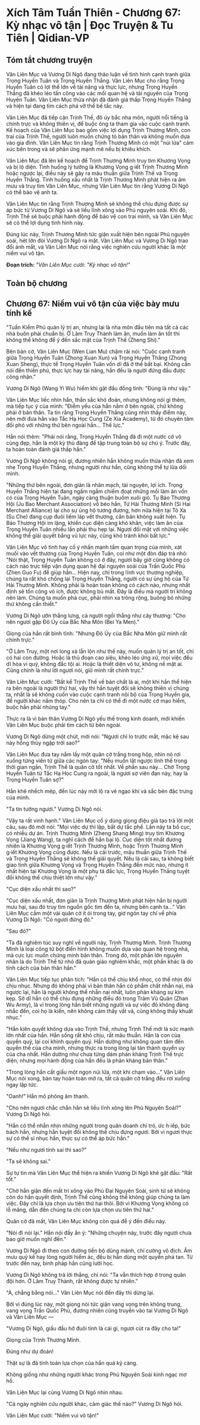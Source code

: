 # Xích Tâm Tuần Thiên - Chương 67: Kỳ nhạc vô tận | Đọc Truyện & Tu Tiên | Qidian-VP



## Tóm tắt chương truyện

Văn Liên Mục và Vương Di Ngô đang thảo luận về tình hình cạnh tranh giữa Trọng Huyền Tuân và Trọng Huyền Thắng. Văn Liên Mục cho rằng Trọng Huyền Tuân có lợi thế lớn về tài năng và thực lực, nhưng Trọng Huyền Thắng đã khéo léo tấn công vào các mối quan hệ và tài nguyên của Trọng Huyền Tuân. Văn Liên Mục thừa nhận đã đánh giá thấp Trọng Huyền Thắng và hiện tại đang tìm cách phá vỡ thế bế tắc này.

Văn Liên Mục đã tiếp cận Trịnh Thế, đô úy bắc nha môn, người nổi tiếng là chính trực và không thiên vị, để buộc ông ta tham gia vào cuộc cạnh tranh. Kế hoạch của Văn Liên Mục bao gồm việc lợi dụng Trịnh Thương Minh, con trai của Trịnh Thế, người luôn muốn chứng tỏ bản thân và không muốn dựa vào gia đình. Văn Liên Mục tin rằng Trịnh Thương Minh có một "núi lửa" cảm xúc bên trong và sẽ phản ứng mạnh mẽ nếu bị khiêu khích.

Văn Liên Mục đã lên kế hoạch để Trịnh Thương Minh truy tìm Khương Vọng và bị lộ diện. Tình huống lý tưởng là Khương Vọng g·iết Trịnh Thương Minh hoặc ngược lại, điều này sẽ gây ra mâu thuẫn giữa Trịnh Thế và Trọng Huyền Thắng. Tình huống xấu nhất là Trịnh Thương Minh phát hiện ra âm mưu và truy tìm Văn Liên Mục, nhưng Văn Liên Mục tin rằng Vương Di Ngô có thể bảo vệ anh ta.

Văn Liên Mục tin rằng Trịnh Thương Minh sẽ không thể chịu đựng được sự áp bức từ Vương Di Ngô và sẽ liều lĩnh xông vào Phủ nguyên soái. Khi đó, Trịnh Thế sẽ buộc phải hành động để bảo vệ con trai mình, và Văn Liên Mục sẽ có thể lợi dụng tình hình này.

Đúng lúc này, Trịnh Thương Minh tức giận xuất hiện bên ngoài Phủ nguyên soái, hét lớn đòi Vương Di Ngô ra mặt. Văn Liên Mục và Vương Di Ngô trao đổi ánh mắt, và Văn Liên Mục nói rằng việc nghiên cứu người khác là một niềm vui vô tận.

**Đoạn trích:**
*"Văn Liên Mục cười: "Kỳ nhạc vô tận!"*


## Toàn bộ chương

## Chương 67: Niềm vui vô tận của việc bày mưu tính kế

"Tuần Kiểm Phủ quản lý trị an, nhưng lại là nha môn đầu tiên mà tất cả các nhà buôn phải chuẩn bị. Ở Lâm Truy Thành làm ăn, muốn làm ăn tốt thì không thể không để ý đến sắc mặt của Trịnh Thế (Zheng Shi)."

Bên bàn cờ, Văn Liên Mục (Wen Lian Mu) chậm rãi nói: "Cuộc cạnh tranh giữa Trọng Huyền Tuân (Zhong Xuan Xun) và Trọng Huyền Thắng (Zhong Xuan Sheng), thực tế Trọng Huyền Tuân vốn dĩ đã ở thế bất bại. Không cần nói đến thiên phú, thực lực hay tài năng, hắn đều là người đứng đầu được công nhận."

Vương Di Ngô (Wang Yi Wu) hiếm khi gật đầu đồng tình: "Đúng là như vậy."

Văn Liên Mục liếc nhìn hắn, thần sắc khó đoán, nhưng không nói gì thêm, mà tiếp tục ý của mình: "Điểm yếu của hắn nằm ở bên ngoài, chứ không phải ở bản thân. Ta tin rằng Trọng Huyền Thắng cũng nhìn thấy điểm này, nên mới đưa hắn vào Tắc Hạ Học Cung (Ze Xia Academy), từ đó chuyên tâm đối phó với những thứ bên ngoài hắn... Thế lực."

Hắn nói thêm: "Phải nói rằng, Trọng Huyền Thắng đã đi một nước cờ vô cùng đẹp, hắn là một kỳ thủ đáng để tập trung toàn bộ sự chú ý. Trước đây, ta hoàn toàn đánh giá thấp hắn."

Vương Di Ngô không nói gì, đương nhiên hắn không muốn thừa nhận đã xem nhẹ Trọng Huyền Thắng, nhưng người như hắn, cũng không thể tự lừa dối mình.

"Những thứ bên ngoài, đơn giản là nhân mạch, tài nguyên, lợi ích. Trọng Huyền Thắng hiện tại đang ngấm ngầm chiếm đoạt những mối làm ăn vốn có của Trọng Huyền Tuân, ngày càng thuận buồm xuôi gió. Tụ Bảo Thương Hội (Ju Bao Merchant Association) vỗ béo hắn, Tứ Hải Thương Minh (Si Hai Merchant Alliance) lại cho sự ủng hộ tương đương, hơn nữa hiện tại Tô Xa (Su Che) đang cụp đuôi liếm láp vết thương, căn bản không xuất hiện. Tụ Bảo Thương Hội im lặng, khiến cục diện càng khó khăn, việc làm ăn của Trọng Huyền Tuân nhiều lần phải thu hẹp lại. Ngươi đối mặt với những việc không thể giải quyết bằng vũ lực này, cũng khó tránh khỏi bất lực."

Văn Liên Mục vô tình hay cố ý nhấn mạnh tầm quan trọng của mình, xát muối vào vết thương của Trọng Huyền Tuân, coi như một đòn đáp trả nhỏ: "Nói thật, Trọng Huyền Tuân không có ở đây, ngươi bây giờ cũng không có cách nào trực tiếp vận dụng quan hệ đại nguyên soái của Trấn Quốc Phủ (Zhen Guo Fu) để giúp hắn... Hiện nay, chỉ trong lĩnh vực thương nghiệp, chúng ta rất khó chống lại Trọng Huyền Thắng, người có sự ủng hộ của Tứ Hải Thương Minh. Không phải là hoàn toàn không có cách nào, nhưng nhất định sẽ tốn công vô ích, được không bù mất. Đây là điều mà người trí không nên làm. Chúng ta muốn phá cục, phải nhìn xa trông rộng, buông bỏ những thứ không cần thiết."

Vương Di Ngô ưỡn thẳng lưng, cả người ngồi thẳng như cây thương: "Cho nên ngươi gặp Đô Úy của Bắc Nha Môn (Bei Ya Men)."

Giọng của hắn rất bình tĩnh: "Nhưng Đô Úy của Bắc Nha Môn giữ mình rất chính trực."

"Ở Lâm Truy, một nơi long xà lẫn lộn như thế này, muốn quản lý trị an tốt, chỉ có hai con đường. Hoặc là thủ đoạn cao siêu, khéo léo ứng xử, mọi việc đều dĩ hòa vi quý, không đắc tội ai. Hoặc là thiết diện vô tư, không nể mặt ai. Cũng chính là như lời ngươi nói, giữ mình rất chính trực."

Văn Liên Mục cười: "Bất kể Trịnh Thế về bản chất là ai, một khi hắn thể hiện ra bên ngoài là người thứ hai, vậy thì hắn tuyệt đối sẽ không thiên vị chúng ta, nhất là sẽ không cuốn vào cuộc cạnh tranh nội bộ của Trọng Huyền gia, để người khác nắm thóp. Cho nên ta chỉ có thể đi một nước cờ mạo hiểm, buộc hắn phải nhúng tay."

Thực ra là vì bản thân Vương Di Ngô yếu thế trong kinh doanh, mới khiến Văn Liên Mục buộc phải tìm cách từ bên ngoài.

Vương Di Ngô dừng một chút, mới nói: "Ngươi chỉ lo trước mắt, mặc kệ sau này hồng thủy ngập trời sao?"

Văn Liên Mục đưa tay nắm lấy một quân cờ trắng trong hộp, nhìn nó rơi xuống từng viên từ giữa các ngón tay: "Nếu muốn lật ngược tình thế trong thời gian ngắn, Trịnh Thế là quân cờ tốt nhất. Về phần sau này... Chờ Trọng Huyền Tuân từ Tắc Hạ Học Cung ra ngoài, là ngươi sợ viên đạn này, hay là Trọng Huyền Tuân sợ?"

Hắn khẽ nhếch mép, đến lúc này mới lộ ra vẻ ngạo khí và sắc bén đặc trưng của mình.

"Ta tin tưởng ngươi." Vương Di Ngô nói.

"Vậy ta rất vinh hạnh." Văn Liên Mục cố ý dùng giọng điệu giả tạo trả lời một câu, sau đó mới nói: "Mọi việc dự thì lập, bất dự tắc phế. Lần này ta bố cục, có nhiều dự án. Trịnh Thương Minh (Zheng Shang Ming) truy tìm Khương Vọng (Jiang Wang), ta nghĩ cách để hắn bại lộ. Cục diện tốt nhất đương nhiên là Khương Vọng g·iết Trịnh Thương Minh, hoặc Trịnh Thương Minh g·iết Khương Vọng cũng được. Nếu là cái trước, mâu thuẫn giữa Trịnh Thế và Trọng Huyền Thắng sẽ không thể giải quyết. Nếu là cái sau, ta không biết giao tình giữa Khương Vọng và Trọng Huyền Thắng đến mức nào, nhưng ít nhất hiện tại Khương Vọng là một phụ tá đắc lực, Trọng Huyền Thắng tuyệt đối không thể chịu thiệt lớn như vậy."

"Cục diện xấu nhất thì sao?"

"Cục diện xấu nhất, đơn giản là Trịnh Thương Minh phát hiện hắn bị người mưu hại, sau đó truy tìm nguồn gốc tìm đến ta, nhưng bên cạnh ta..." Văn Liên Mục cầm một vài quân cờ ít ỏi trong tay, giơ ngón tay chỉ về phía Vương Di Ngô: "Có ngươi đứng đó."

"Sau đó?"

"Ta đã nghiêm túc suy nghĩ về người này, Trịnh Thương Minh. Trịnh Thương Minh là loại công tử bột điển hình không muốn dựa vào quan hệ trong nhà, mà cực lực muốn chứng minh bản thân. Trong đó, một phần lớn nguyên nhân là do Trịnh Thế từ nhỏ đã quản giáo nghiêm khắc, một phần khác là do tính cách của bản thân hắn."

Văn Liên Mục tiếp tục phân tích: "Hắn có thể chịu khổ nhọc, có thể nhịn đói chịu nhục. Nhưng đó không phải vì bản thân hắn có phẩm chất nhẫn nại, mà ngược lại, hắn là người không thể nhẫn nại nhất, luôn phản kháng sự kìm kẹp. Sở dĩ hắn có thể chịu đựng những điều đó trong Trảm Vũ Quân (Zhan Wu Army), là vì trong lòng hắn biết những người và sự việc đó không đáng nhắc đến, coi họ là kiến, nên không cảm thấy vất vả, cũng không thấy khuất nhục."

"Hắn kiên quyết không dựa vào Trịnh Thế, nhưng Trịnh Thế mới là sức mạnh lớn nhất của hắn. Hắn sống rất khó chịu, rất mâu thuẫn. Hắn là con của quyền quý, lại coi khinh quyền quý. Hắn dường như không quan tâm đến quyền thế của cha mình, nhưng thực ra trong lòng lại tán thành quyền uy của cha nhất. Hắn dường như chưa từng dám phản kháng Trịnh Thế trực diện, nhưng mọi hành động của hắn đều là phản kháng bản thân."

"Trong lòng hắn cất giấu một ngọn núi lửa, một khi chạm vào..." Văn Liên Mục nói xong, bàn tay hoàn toàn mở ra, tất cả quân cờ trắng đều rơi xuống ngay lập tức.

"Oanh!" Hắn mô phỏng âm thanh.

"Cho nên ngươi chắc chắn hắn sẽ liều lĩnh xông lên Phủ Nguyên Soái?" Vương Di Ngô hỏi.

"Hắn có thể nhẫn nhịn những người trong quân doanh chỉ trỏ, ức h·iếp, bức bách hắn, nhưng hắn tuyệt đối không thể chịu đựng ngươi. Bởi vì ngươi thực sự có thể sỉ nhục hắn, thực sự có thể áp bức hắn."

"Nếu như ngươi tính sai thì sao?"

"Ta sẽ không sai."

Sự tự tin mà Văn Liên Mục thể hiện ra khiến Vương Di Ngô khẽ gật đầu: "Rất tốt."

"Chờ hắn giận đến mất trí xông vào Phủ Đại Nguyên Soái, sinh tử sẽ không còn do hắn quyết định, Trịnh Thế cũng không thể không giúp chúng ta làm việc. Đây chỉ là lựa chọn ưu tiên thứ hai thôi. Bởi vì Khương Vọng không có lỗ mãng, dẫn đến chúng ta chỉ còn lựa chọn ưu tiên thứ hai."

Quân cờ đã mất, Văn Liên Mục không còn quá để ý đến điều này.

"Nói đi nói lại." Hắn nói đầy ẩn ý: "Những chuyện này, trước đây ngươi chưa bao giờ muốn nghĩ đến."

Vương Di Ngô đi theo con đường tiến bộ dũng mãnh, chí cường vô địch. Âm mưu quỷ kế hay lòng người hiểm ác, đều bị hắn dùng một quyền phá tan. Từ trước đến nay, binh pháp hắn cũng lười học.

Vương Di Ngô không trả lời thẳng, chỉ nói: "Ta vẫn thích hợp ở trong quân đội hơn. Ở Lâm Truy Thành, rất không được tự nhiên."

"À, chẳng bằng nói..." Văn Liên Mục nói đến đây thì dừng lại.

Bởi vì đúng lúc này, một giọng nói tức giận vang vọng trên không trung, vang vọng Trấn Quốc Phủ, đương nhiên cũng truyền vào tai Vương Di Ngô và Văn Liên Mục —

"Vương Di Ngô, giấu đầu hở đuôi tính là cái gì, ngươi cút ra đây cho ta!"

Giọng của Trịnh Thương Minh.

Đúng như dự đoán!

Thật sự là đã tính toán lựa chọn của hắn quá kỹ càng.

Không giống như những người khác trong Phủ Nguyên Soái kinh ngạc mơ hồ.

Văn Liên Mục lại cùng Vương Di Ngô nhìn nhau.

"Cả ngày nghiên cứu người khác, cảm giác thế nào?" Vương Di Ngô hỏi.

Văn Liên Mục cười: "Niềm vui vô tận!"